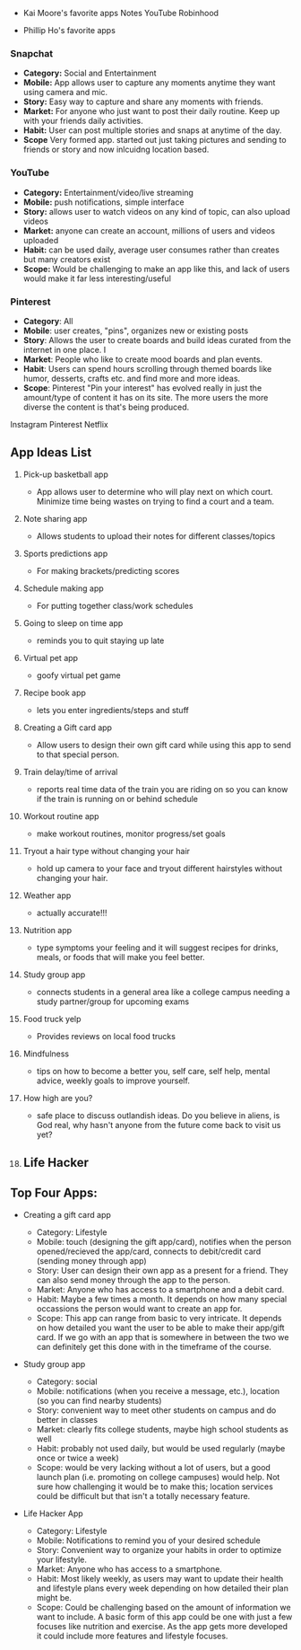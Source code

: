 - Kai Moore's favorite apps
  Notes
  YouTube
  Robinhood

- Phillip Ho's favorite apps
 ### Snapchat
 - **Category:** Social and Entertainment
 - **Mobile:** App allows user to capture any moments anytime they want using camera and mic. 
 - **Story:** Easy way to capture and share any moments with friends.
 - **Market:** For anyone who just want to post their daily routine. Keep up with your friends daily activities. 
 - **Habit:** User can post multiple stories and snaps at anytime of the day.
 - **Scope** Very formed app. started out just taking pictures and sending to friends or story and now inlcuidng location based. 
  
### YouTube
  - **Category:** Entertainment/video/live streaming
  - **Mobile:** push notifications, simple interface
  - **Story:** allows user to watch videos on any kind of topic, can also upload videos
  - **Market:** anyone can create an account, millions of users and videos uploaded
  - **Habit:** can be used daily, average user consumes rather than creates but many creators exist
  - **Scope:** Would be challenging to make an app like this, and lack of users would make it far less interesting/useful


### Pinterest
- **Category**: All 
- **Mobile**: user creates, "pins", organizes new or existing posts 
- **Story**: Allows the user to create boards and build ideas curated from the internet in one place. I
- **Market**: People who like to create mood boards and plan events. 
- **Habit**: Users can spend hours scrolling through themed boards like humor, desserts, crafts etc. and find more and more ideas.
- **Scope**: Pinterest "Pin your interest" has evolved really in just the amount/type of content it has on its site. The more users the more diverse the content is that's being produced.



Instagram
Pinterest
Netflix

## App Ideas List

1. Pick-up basketball app
    - App allows user to determine who will play next on which court. Minimize time being wastes on trying to find a court and a team.
2. Note sharing app
    - Allows students to upload their notes for different classes/topics
3. Sports predictions app
    - For making brackets/predicting scores
4. Schedule making app
    - For putting together class/work schedules
5. Going to sleep on time app
    - reminds you to quit staying up late
6. Virtual pet app
    - goofy virtual pet game
7. Recipe book app
    - lets you enter ingredients/steps and stuff
8. Creating a Gift card app
    - Allow users to design their own gift card while using this app to send to that special person.

9. Train delay/time of arrival
    - reports real time data of the train you are riding on so you can know if the train is running on or behind schedule

10. Workout routine app
    - make workout routines, monitor progress/set goals

11. Tryout a hair type without changing your hair
    - hold up camera to your face and tryout different hairstyles without changing your hair.
    
12. Weather app
    - actually accurate!!! 
    
14. Nutrition app
    - type symptoms your feeling and it will suggest recipes for drinks, meals, or foods that will make you feel better.

15. Study group app
    - connects students in a general area like a college campus needing a study partner/group for upcoming exams

16. Food truck yelp
    - Provides reviews on local food trucks

17. Mindfulness
    - tips on how to become a better you, self care, self help, mental advice, weekly goals to improve yourself.

18. How high are you?
    - safe place to discuss outlandish ideas. Do you believe in aliens, is God real, why hasn't anyone from the future come back to visit us yet?

19. Life Hacker
    - 

   



## Top Four Apps:
- Creating a gift card app
    - Category: Lifestyle
    - Mobile: touch (designing the gift app/card), notifies when the person opened/recieved the app/card, connects to debit/credit card (sending money through app) 
    - Story: User can design their own app as a present for a friend. They can also send money through the app to the person.
    - Market: Anyone who has access to a smartphone and a debit card.
    - Habit: Maybe a few times a month. It depends on how many special occassions the person would want to create an app for.
    - Scope: This app can range from basic to very intricate. It depends on how detailed you want the user to be able to make their app/gift card. If we go with an app that is somewhere in between the two we can definitely get this done with in the timeframe of the course. 




- Study group app
    - Category: social
    - Mobile: notifications (when you receive a message, etc.), location (so you can find nearby students)
    - Story: convenient way to meet other students on campus and do better in classes
    - Market: clearly fits college students, maybe high school students as well
    - Habit: probably not used daily, but would be used regularly (maybe once or twice a week)
    - Scope: would be very lacking without a lot of users, but a good launch plan (i.e. promoting on college campuses) would help. Not sure how challenging it would be to make this; location services could be difficult but that isn't a totally necessary feature.



- Life Hacker App
    - Category: Lifestyle
    - Mobile: Notifications to remind you of your desired schedule
    - Story: Convenient way to organize your habits in order to optimize your lifestyle.
    - Market: Anyone who has access to a smartphone.
    - Habit: Most likely weekly, as users may want to update their health and lifestyle plans every week depending on how detailed their plan might be.
    - Scope: Could be challenging based on the amount of information we want to include. A basic form of this app could be one with just a few focuses like nutrition and exercise. As the app gets more developed it could include more features and lifestyle focuses.

